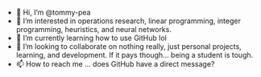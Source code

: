 - 👋 Hi, I’m @tommy-pea
- 👀 I’m interested in operations research, linear programming, integer programming, heuristics, and neural networks.
- 🌱 I’m currently learning how to use GitHub lol
- 💞️ I’m looking to collaborate on nothing really, just personal projects, learning, and development. If it pays though... being a student is tough.
- 📫 How to reach me ... does GitHub have a direct message?

<!---
tommy-pea/tommy-pea is a ✨ special ✨ repository because its `README.md` (this file) appears on your GitHub profile.
You can click the Preview link to take a look at your changes.
--->

